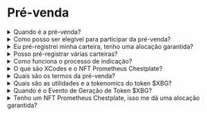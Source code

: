 # Pré-venda

<details>

<summary>Quando é a pré-venda?</summary>

A pré-venda de $XBG é a última chance de comprar tokens $XBG em condições com desconto antes do nosso Evento de Geração de Token (TGE). A pré-venda de $XBG será realizada em março de 2024. Mais informações sobre a data, termos e detalhes serão publicadas em breve. Para acompanhar as últimas atualizações, siga a XBorg no [Twitter.](https://twitter.com/XBorgHQ)

</details>

<details>

<summary>Como posso ser elegível para participar da pré-venda?</summary>

Para ser elegível para participar da pré-venda, você deve completar o processo de KYC (Conheça Seu Cliente) e pré-registrar seu endereço. Priorizamos a descentralização e a privacidade, mas a conformidade com as jurisdições relevantes nos obriga a implementar um processo formal de KYC.

O processo de KYC ocorrerá em www.presale.xborg.com, facilitado pelo nosso provedor de KYC, Onfido. O processo de KYC começará em fevereiro. Indivíduos com e-mails pré-registrados receberão uma notificação quando o processo de KYC começar.

Observe que certas jurisdições não são suportadas: Estados Unidos, Cuba, Irã, Coreia do Norte, Rússia, Síria, as regiões contestadas da Ucrânia: Crimeia, Donetsk e Luhansk, Bielorrússia, Birmânia (Mianmar), República Centro-Africana, Congo, Rep. Dem. da Etiópia, Hong Kong, Iraque, Líbano, Líbia, Sudão, Venezuela, Iêmen, Zimbábue.

</details>

<details>

<summary>Eu pré-registrei minha carteira, tenho uma alocação garantida?</summary>

O pré-registro da carteira não garante alocação na pré-venda, pois a captação será limitada. Os termos da pré-venda serão determinados pela governança da XBorg no dia 14 de fevereiro.

</details>

<details>

<summary>Posso pré-registrar várias carteiras?</summary>

Você pode registrar várias carteiras, mas devido ao processo de KYC obrigatório, cada indivíduo só pode participar com um endereço. Portanto, não há benefício em registrar múltiplas carteiras.

</details>

<details>

<summary>Como funciona o processo de indicação?</summary>

Quando um indivíduo registra sua carteira usando seu código de indicação, você ganhará 5% de cashback sobre os fundos que eles comprometerem com sucesso durante a pré-venda.

</details>

<details>

<summary>O que são XCodes e o NFT Prometheus Chestplate?</summary>

Pré-registrar sua carteira, adquirir um XCode ou possuir um NFT Prometheus Chestplate lhe dará direito a descontos na pré-venda.

Prometheus Chestplates são uma coleção de 2.222 NFTs. 1.111 deles serão distribuídos via airdrop para os detentores de Prometheus e 1.111 serão de cunhagem gratuita em fevereiro. Eles concedem o nível de desconto mais alto na pré-venda, bem como alocações de Nível 6 no Launchpad da XBorg, equivalente a possuir 5.000 $XBG.

XCodes são códigos únicos que são distribuídos para comunidades parceiras.

</details>

<details>

<summary>Quais são os termos da pré-venda?</summary>

Os termos da pré-venda serão determinados pela governança da XBorg, conforme acordado no Snapshot, em [XIP #11.](https://snapshot.org/#/xborg.eth/proposal/0xace8e2b3c0d727cfada8a19279244148e8b17b449934072cc774a1adc1b37452) Esses termos, a serem decididos em 14 de fevereiro, incluirão aspectos como:

* \- Valoração
* \- Períodos de carência/bloqueio
* \- Mecanismo de venda (por exemplo, leilão holandês, pré-venda com preço fixo, etc.)

Os termos oficiais serão subsequentemente comunicados em uma data posterior, seguindo o período de votação da governança.

</details>

<details>

<summary>Quais são as utilidades e a tokenomics do token $XBG?</summary>

O token $XBG é o token nativo do ecossistema XBorg. Suas principais utilidades são:

* \- Pagamento de taxas
* \- Governança
* \- Participação meritocrática nos lucros
* \- Acesso restrito
* \- Token de gás

Para saber mais sobre o token $XBG, visite nossa página do token XBG em nosso [site.](https://www.xborg.com/XBG)

</details>

<details>

<summary>Quando é o Evento de Geração de Token $XBG?</summary>

O Evento de Geração de Token $XBG está previsto para ocorrer nas semanas seguintes à pré-venda de $XBG.

</details>

<details>

<summary>Tenho um NFT Prometheus Chestplate, isso me dá uma alocação garantida?</summary>

Não, embora você tenha os melhores termos possíveis e o bônus mais alto, a venda é por ordem de chegada (FCFS).

</details>